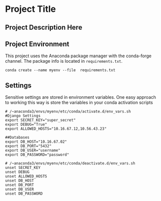 # Project Title
## Project Description Here

## Project Environment

This project uses the Anaconda package manager with the conda-forge channel. The package info is located in `requirements.txt`.

`conda create --name myenv --file  requirements.txt`

## Settings

Sensitive settings are stored in environment variables. One easy approach to working this way is store the variables 
in your conda activation scripts

```
# /~anaconda3/envs/myenv/etc/conda/activate.d/env_vars.sh
#Django Settings
export SECRET_KEY="super_secret"
export DEBUG="True"
export ALLOWED_HOSTS="10.16.67.12,10.56.43.23"

##Databases
export DB_HOST="10.16.67.02"
export DB_PORT="5432"
export DB_USER="username"
export DB_PASSWORD="password"
```

```
# /~anaconda3/envs/myenv/etc/conda/deactivate.d/env_vars.sh
unset SECRET_KEY
unset DEBUG
unset ALLOWED_HOSTS
unset DB_HOST
unset DB_PORT
unset DB_USER
unset DB_PASSWORD

```

